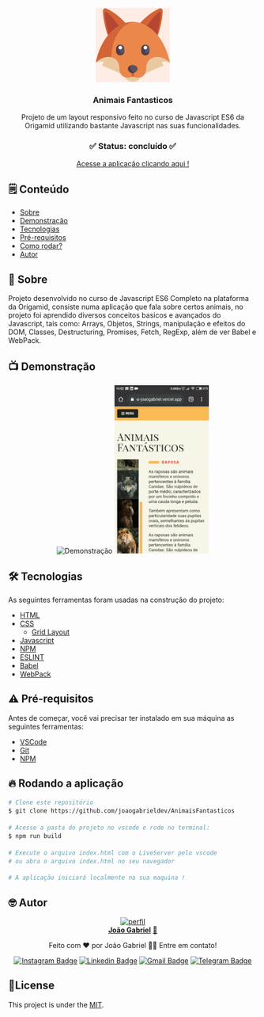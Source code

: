 <p align="center"><img src="readme/Logo.png" width="150px"></p>

<div align="center">
	<h3 align="center">Animais Fantasticos</h3>
	<p align="center">Projeto de um layout responsivo feito no curso de Javascript ES6 da Origamid utilizando bastante Javascript nas suas funcionalidades.</p>
</div>
<h3  align="center">
		✅ Status: concluído ✅
</h3>
<div align="center">
<a href="https://animaisfantasticos-joaogabriel.vercel.app">Acesse a aplicação clicando aqui !</a>
</div>

## 🗒️ Conteúdo

- [Sobre](#-Sobre)
- [Demonstração](#-Demonstração)
- [Tecnologias](#-tecnologias)
- [Pré-requisitos](#-Pré-requisitos)
- [Como rodar?](#-Rodando-a-aplicação)
- [Autor](#-Autor)

## 📖 Sobre
Projeto desenvolvido no curso de Javascript ES6 Completo na plataforma da Origamid, consiste numa aplicação que fala sobre certos animais, no projeto foi aprendido diversos conceitos basicos e avançados do Javascript, tais como: Arrays, Objetos, Strings, manipulação e efeitos do DOM, Classes, Destructuring, Promises, Fetch, RegExp, além de ver Babel e WebPack.

## 📺 Demonstração

<p align="center">
  <img alt="Demonstração" src="readme/desktop.gif" width="600">
  <img alt="Demonstração" src="readme/mobile.gif" height="340">
</p>

## 🛠 Tecnologias

As seguintes ferramentas foram usadas na construção do projeto:

- [HTML](https://developer.mozilla.org/pt-BR/docs/Web/HTML)
- [CSS](https://developer.mozilla.org/pt-BR/docs/Web/CSS)
  - [Grid Layout](https://developer.mozilla.org/pt-BR/docs/Web/CSS/CSS_Grid_Layout)
 - [Javascript](https://developer.mozilla.org/pt-BR/docs/Web/JavaScript)
 - [NPM](https://www.npmjs.com)
 - [ESLINT](https://eslint.org)
 - [Babel](https://babeljs.io)
 - [WebPack](https://webpack.js.org)


## ⚠️ Pré-requisitos

Antes de começar, você vai precisar ter instalado em sua máquina as seguintes ferramentas:

- [VSCode](https://code.visualstudio.com/)
- [Git](https://git-scm.com)
- [NPM](https://www.npmjs.com)


## 🔥 Rodando a aplicação

```bash
# Clone este repositório
$ git clone https://github.com/joaogabrieldev/AnimaisFantasticos

# Acesse a pasta do projeto no vscode e rode no terminal:
$ npm run build

# Execute o arquivo index.html com o LiveServer pelo vscode
# ou abra o arquivo index.html no seu navegador

# A aplicação iniciará localmente na sua maquina !
```

<!-- AUTOR -->

## 🤓 Autor

<div align="center" >
<a href="https://www.linkedin.com/in/joaogabrieldev/">
 <img src="https://avatars.githubusercontent.com/u/43724692?v=4" width="200px;" alt="perfil"/>
 <br />
 <b>João Gabriel</b></a> <a href="https://www.linkedin.com/in/joaogabrieldev/" title="Linkedin">🚀
</a>

Feito com ❤️ por João Gabriel 👋🏽 Entre em contato!

[![Instagram Badge](https://img.shields.io/badge/Instagram-E4405F?style=for-the-badge&logo=instagram&logoColor=white&link=https://www.instagram.com/joaogabriel.fn/)](https://www.instagram.com/joaogabriel.fn/) [![Linkedin Badge](https://img.shields.io/badge/LinkedIn-0077B5?style=for-the-badge&logo=linkedin&logoColor=white&link=https://www.linkedin.com/in/joaogabrieldev/)](https://www.linkedin.com/in/joaogabrieldev/) [![Gmail Badge](https://img.shields.io/badge/Gmail-D14836?style=for-the-badge&logo=gmail&logoColor=white&link=mailto:dev.joaogabriel@gmail.com)](mailto:dev.joaogabriel@gmail.com) [![Telegram Badge](https://img.shields.io/badge/Telegram-2CA5E0?style=for-the-badge&logo=telegram&logoColor=white&link=https://t.me/joaogabrielfn)](https://t.me/joaogabrielfn)

</div>

## 📕License

This project is under the [MIT](./LICENSE).

